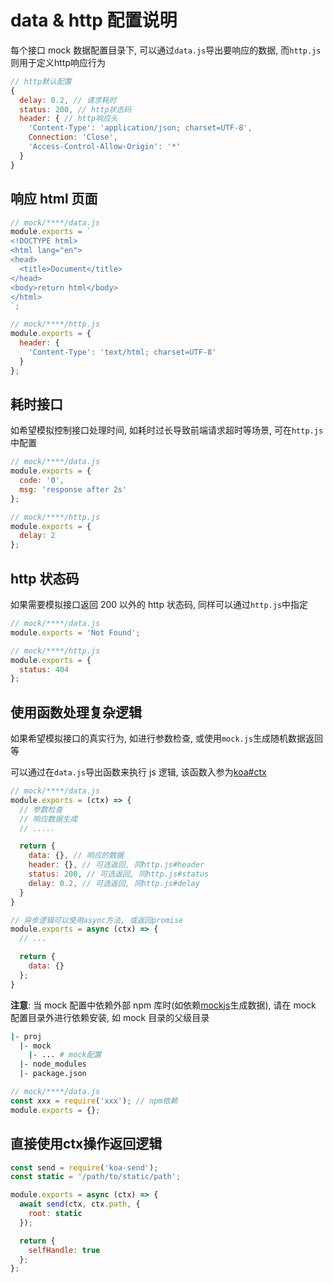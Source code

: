 # data & http 配置说明

每个接口 mock 数据配置目录下, 可以通过`data.js`导出要响应的数据, 而`http.js`则用于定义http响应行为

```js
// http默认配置
{
  delay: 0.2, // 请求耗时
  status: 200, // http状态码
  header: { // http响应头
    'Content-Type': 'application/json; charset=UTF-8',
    Connection: 'Close',
    'Access-Control-Allow-Origin': '*'
  }
}
```

## 响应 html 页面

```js
// mock/****/data.js
module.exports = `
<!DOCTYPE html>
<html lang="en">
<head>
  <title>Document</title>
</head>
<body>return html</body>
</html>
`;

// mock/****/http.js
module.exports = {
  header: {
    'Content-Type': 'text/html; charset=UTF-8'
  }
};
```

## 耗时接口

如希望模拟控制接口处理时间, 如耗时过长导致前端请求超时等场景, 可在`http.js`中配置

```js
// mock/****/data.js
module.exports = {
  code: '0',
  msg: 'response after 2s'
};

// mock/****/http.js
module.exports = {
  delay: 2
};
```

## http 状态码

如果需要模拟接口返回 200 以外的 http 状态码, 同样可以通过`http.js`中指定

```js
// mock/****/data.js
module.exports = 'Not Found';

// mock/****/http.js
module.exports = {
  status: 404
};
```

## 使用函数处理复杂逻辑

如果希望模拟接口的真实行为, 如进行参数检查, 或使用`mock.js`生成随机数据返回等

可以通过在`data.js`导出函数来执行 js 逻辑, 该函数入参为[koa#ctx](https://koajs.com/#context)

```js
// mock/****/data.js
module.exports = (ctx) => {
  // 参数检查
  // 响应数据生成
  // .....

  return {
    data: {}, // 响应的数据
    header: {}, // 可选返回, 同http.js#header
    status: 200, // 可选返回, 同http.js#status
    delay: 0.2, // 可选返回, 同http.js#delay
  }
}

// 异步逻辑可以使用async方法, 或返回promise
module.exports = async (ctx) => {
  // ...

  return {
    data: {}
  };
}
```

**注意**: 当 mock 配置中依赖外部 npm 库时(如依赖[mockjs](https://github.com/nuysoft/Mock)生成数据), 请在 mock 配置目录外进行依赖安装, 如 mock 目录的父级目录

```bash
|- proj
  |- mock
    |- ... # mock配置
  |- node_modules
  |- package.json
```

```js
// mock/****/data.js
const xxx = require('xxx'); // npm依赖
module.exports = {};
```

## 直接使用ctx操作返回逻辑

```js
const send = require('koa-send');
const static = '/path/to/static/path';

module.exports = async (ctx) => {
  await send(ctx, ctx.path, {
    root: static
  });

  return {
    selfHandle: true
  };
};
```
